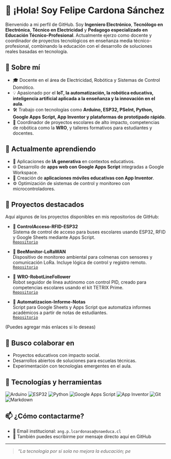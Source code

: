 # 👋 ¡Hola! Soy Felipe Cardona Sánchez

Bienvenido a mi perfil de GitHub. Soy **Ingeniero Electrónico**, **Tecnólogo en Electrónica**, **Técnico en Electricidad** y **Pedagogo especializado en Educación Técnico-Profesional**. Actualmente ejerzo como docente y coordinador de proyectos tecnológicos en enseñanza media técnico-profesional, combinando la educación con el desarrollo de soluciones reales basadas en tecnología.

## 🧠 Sobre mí

- 🎓 Docente en el área de Electricidad, Robótica y Sistemas de Control Domótico.
- 💡 Apasionado por el **IoT, la automatización, la robótica educativa, inteligencia artificial aplicada a la enseñanza y la innovación en el aula**.
- 🛠 Trabajo con tecnologías como **Arduino, ESP32, PSeInt, Python, Google Apps Script, App Inventor y plataformas de prototipado rápido**.
- 🤝 Coordinador de proyectos escolares de alto impacto, competencias de robótica como la **WRO**, y talleres formativos para estudiantes y docentes.

## 🌱 Actualmente aprendiendo

- 🧠 Aplicaciones de **IA generativa** en contextos educativos.
- 🌐 Desarrollo de **apps web con Google Apps Script** integradas a Google Workspace.
- 📱 Creación de **aplicaciones móviles educativas con App Inventor**.
- ⚙️ Optimización de sistemas de control y monitoreo con microcontroladores.

## 🚀 Proyectos destacados

Aquí algunos de los proyectos disponibles en mis repositorios de GitHub:

- 🔐 **ControlAcceso-RFID-ESP32**  
  Sistema de control de acceso para buses escolares usando ESP32, RFID y Google Sheets mediante Apps Script.  
  [`Repositorio`](https://github.com/pipe1391/ControlAcceso-RFID-ESP32)

- 🐝 **BeeMonitor-LoRaWAN**  
  Dispositivo de monitoreo ambiental para colmenas con sensores y comunicación LoRa. Incluye lógica de control y registro remoto.  
  [`Repositorio`](https://github.com/pipe1391/BeeMonitor-LoRaWAN)

- 🤖 **WRO-RobotLineFollower**  
  Robot seguidor de línea autónomo con control PID, creado para competencias escolares usando el kit TETRIX Prime.  
  [`Repositorio`](https://github.com/pipe1391/WRO-RobotLineFollower)

- 🧾 **Automatizacion-Informe-Notas**  
  Script para Google Sheets y Apps Script que automatiza informes académicos a partir de notas de estudiantes.  
  [`Repositorio`](https://github.com/pipe1391/Automatizacion-Informe-Notas)

(Puedes agregar más enlaces si lo deseas)

## 💞️ Busco colaborar en

- Proyectos educativos con impacto social.
- Desarrollos abiertos de soluciones para escuelas técnicas.
- Experimentación con tecnologías emergentes en el aula.

## 🧰 Tecnologías y herramientas

![Arduino](https://img.shields.io/badge/-Arduino-00979D?style=flat&logo=arduino&logoColor=white)
![ESP32](https://img.shields.io/badge/-ESP32-black?style=flat&logo=espressif&logoColor=white)
![Python](https://img.shields.io/badge/-Python-3776AB?style=flat&logo=python&logoColor=white)
![Google Apps Script](https://img.shields.io/badge/-Google%20Apps%20Script-4285F4?style=flat&logo=google&logoColor=white)
![App Inventor](https://img.shields.io/badge/-App%20Inventor-4CAF50?style=flat&logo=android&logoColor=white)
![Git](https://img.shields.io/badge/-Git-F05032?style=flat&logo=git&logoColor=white)
![Markdown](https://img.shields.io/badge/-Markdown-000000?style=flat&logo=markdown&logoColor=white)

## 📫 ¿Cómo contactarme?

- 📧 Email institucional: `ang.p.lcardonasa@snaeduca.cl`
- 💬 También puedes escribirme por mensaje directo aquí en GitHub

---

> *“La tecnología por sí sola no mejora la educación; pe*

